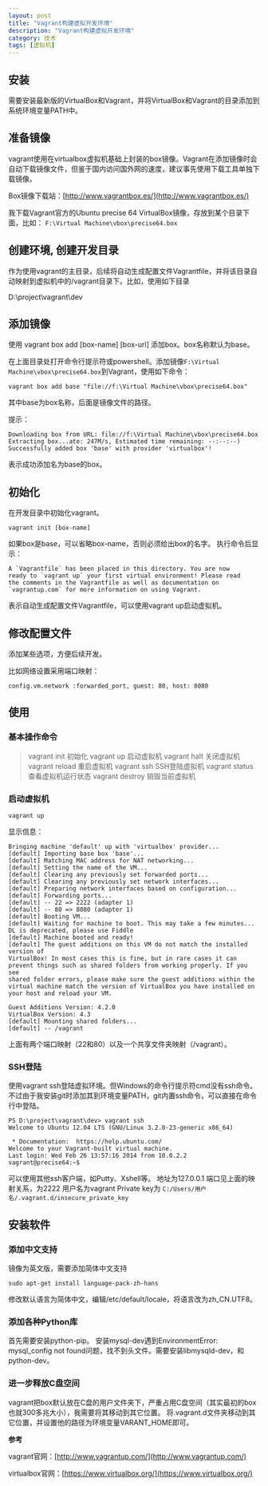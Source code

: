 ```yaml
---
layout: post
title: "Vagrant构建虚拟开发环境"
description: "Vagrant构建虚拟开发环境"
category: 技术
tags: [虚拟机]
---
```

## 安装

需要安装最新版的VirtualBox和Vagrant，并将VirtualBox和Vagrant的目录添加到系统环境变量PATH中。

## 准备镜像

vagrant使用在virtualbox虚拟机基础上封装的box镜像。Vagrant在添加镜像时会自动下载镜像文件，但鉴于国内访问国外网的速度，建议事先使用下载工具单独下载镜像。

Box镜像下载站：[http://www.vagrantbox.es/](http://www.vagrantbox.es/)

我下载Vagrant官方的Ubuntu precise 64 VirtualBox镜像，存放到某个目录下面，比如：
`F:\Virtual Machine\vbox\precise64.box`

## 创建环境, 创建开发目录

作为使用vagrant的主目录，后续将自动生成配置文件Vagrantfile，并将该目录自动映射到虚拟机中的/vagrant目录下。比如，使用如下目录

D:\project\vagrant\dev

## 添加镜像

使用 vagrant box add [box-name] [box-url] 添加box。box名称默认为base。

在上面目录处打开命令行提示符或powershell。添加镜像`F:\Virtual Machine\vbox\precise64.box`到Vagrant，使用如下命令：

	vagrant box add base "file://f:\Virtual Machine\vbox\precise64.box"

其中base为box名称，后面是镜像文件的路径。

提示：

	Downloading box from URL: file://f:\Virtual Machine\vbox\precise64.box
	Extracting box...ate: 247M/s, Estimated time remaining: --:--:--)
	Successfully added box 'base' with provider 'virtualbox'!

表示成功添加名为base的box。

## 初始化

在开发目录中初始化vagrant。

	vagrant init [box-name]

如果box是base，可以省略box-name，否则必须给出box的名字。
执行命令后显示：

	A `Vagrantfile` has been placed in this directory. You are now
	ready to `vagrant up` your first virtual environment! Please read
	the comments in the Vagrantfile as well as documentation on
	`vagrantup.com` for more information on using Vagrant.

表示自动生成配置文件Vagrantfile，可以使用vagrant up启动虚拟机。

## 修改配置文件
添加某些选项，方便后续开发。

比如网络设置采用端口映射：

	config.vm.network :forwarded_port, guest: 80, host: 8080

## 使用

### 基本操作命令

> vagrant init 初始化
vagrant up 启动虚拟机
vagrant halt 关闭虚拟机
vagrant reload 重启虚拟机
vagrant ssh    SSH登陆虚拟机
vagrant status 查看虚拟机运行状态
vagrant destroy 销毁当前虚拟机

### 启动虚拟机

	vagrant up

显示信息：

	Bringing machine 'default' up with 'virtualbox' provider...
	[default] Importing base box 'base'...
	[default] Matching MAC address for NAT networking...
	[default] Setting the name of the VM...
	[default] Clearing any previously set forwarded ports...
	[default] Clearing any previously set network interfaces...
	[default] Preparing network interfaces based on configuration...
	[default] Forwarding ports...
	[default] -- 22 => 2222 (adapter 1)
	[default] -- 80 => 8080 (adapter 1)
	[default] Booting VM...
	[default] Waiting for machine to boot. This may take a few minutes...
	DL is deprecated, please use Fiddle
	[default] Machine booted and ready!
	[default] The guest additions on this VM do not match the installed version of
	VirtualBox! In most cases this is fine, but in rare cases it can
	prevent things such as shared folders from working properly. If you see
	shared folder errors, please make sure the guest additions within the
	virtual machine match the version of VirtualBox you have installed on
	your host and reload your VM.
	 
	Guest Additions Version: 4.2.0
	VirtualBox Version: 4.3
	[default] Mounting shared folders...
	[default] -- /vagrant
	
上面有两个端口映射（22和80）以及一个共享文件夹映射（/vagrant）。

### SSH登陆

使用vagrant ssh登陆虚拟环境。但Windows的命令行提示符cmd没有ssh命令。不过由于我安装git时添加其到环境变量PATH，git内置ssh命令，可以直接在命令行中登陆。

	PS D:\project\vagrant\dev> vagrant ssh
	Welcome to Ubuntu 12.04 LTS (GNU/Linux 3.2.0-23-generic x86_64)
	 
	 * Documentation:  https://help.ubuntu.com/
	Welcome to your Vagrant-built virtual machine.
	Last login: Wed Feb 26 13:57:16 2014 from 10.0.2.2
	vagrant@precise64:~$

可以使用其他ssh客户端，如Putty、Xshell等。
地址为127.0.0.1
端口见上面的映射关系，为2222
用户名为vagrant
Private key为 `C:/Users/用户名/.vagrant.d/insecure_private_key`

## 安装软件

### 添加中文支持
镜像为英文版，需要添加简体中文支持

	sudo apt-get install language-pack-zh-hans
	
修改默认语言为简体中文，编辑/etc/default/locale，将语言改为zh_CN.UTF8。

### 添加各种Python库

首先需要安装python-pip。
安装mysql-dev遇到EnvironmentError: mysql_config not found问题，找不到头文件。需要安装libmysqld-dev，和python-dev。

### 进一步释放C盘空间

vagrant把box默认放在C盘的用户文件夹下，严重占用C盘空间（其实最初的box也就300多兆大小），我需要将其移动到其它位置。
将.vagrant.d文件夹移动到其它位置，并设置他的路径为环境变量VARANT_HOME即可。

**参考**

vagrant官网：[http://www.vagrantup.com/](http://www.vagrantup.com/)

virtualbox官网：[https://www.virtualbox.org/](https://www.virtualbox.org/)